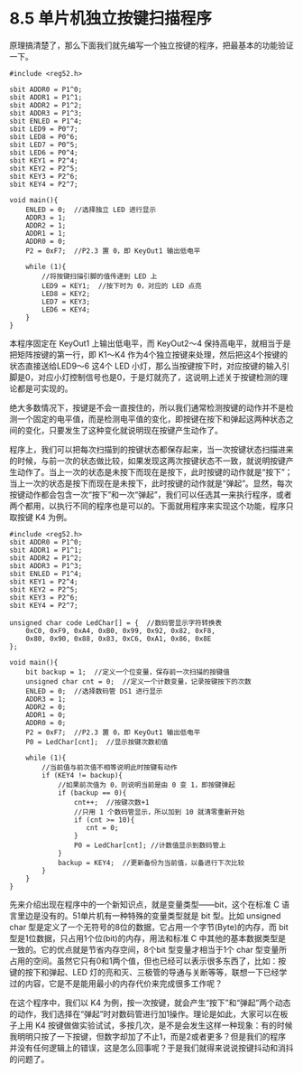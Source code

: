 # 8.5 ​单片机独立按键扫描程序

原理搞清楚了，那么下面我们就先编写一个独立按键的程序，把最基本的功能验证一下。

```
#include <reg52.h>

sbit ADDR0 = P1^0;
sbit ADDR1 = P1^1;
sbit ADDR2 = P1^2;
sbit ADDR3 = P1^3;
sbit ENLED = P1^4;
sbit LED9 = P0^7;
sbit LED8 = P0^6;
sbit LED7 = P0^5;
sbit LED6 = P0^4;
sbit KEY1 = P2^4;
sbit KEY2 = P2^5;
sbit KEY3 = P2^6;
sbit KEY4 = P2^7;

void main(){
    ENLED = 0;  //选择独立 LED 进行显示
    ADDR3 = 1;
    ADDR2 = 1;
    ADDR1 = 1;
    ADDR0 = 0;
    P2 = 0xF7;  //P2.3 置 0，即 KeyOut1 输出低电平
   
    while (1){
        //将按键扫描引脚的值传递到 LED 上
        LED9 = KEY1;  //按下时为 0，对应的 LED 点亮
        LED8 = KEY2;
        LED7 = KEY3;
        LED6 = KEY4;
    }
}
```

本程序固定在 KeyOut1 上输出低电平，而 KeyOut2～4 保持高电平，就相当于是把矩阵按键的第一行，即 K1～K4 作为4个独立按键来处理，然后把这4个按键的状态直接送给LED9～6 这4个 LED 小灯，那么当按键按下时，对应按键的输入引脚是0，对应小灯控制信号也是0，于是灯就亮了，这说明上述关于按键检测的理论都是可实现的。

绝大多数情况下，按键是不会一直按住的，所以我们通常检测按键的动作并不是检测一个固定的电平值，而是检测电平值的变化，即按键在按下和弹起这两种状态之间的变化，只要发生了这种变化就说明现在按键产生动作了。

程序上，我们可以把每次扫描到的按键状态都保存起来，当一次按键状态扫描进来的时候，与前一次的状态做比较，如果发现这两次按键状态不一致，就说明按键产生动作了。当上一次的状态是未按下而现在是按下，此时按键的动作就是“按下”；当上一次的状态是按下而现在是未按下，此时按键的动作就是“弹起”。显然，每次按键动作都会包含一次“按下”和一次“弹起”，我们可以任选其一来执行程序，或者两个都用，以执行不同的程序也是可以的。下面就用程序来实现这个功能，程序只取按键 K4 为例。

```
#include <reg52.h>
sbit ADDR0 = P1^0;
sbit ADDR1 = P1^1;
sbit ADDR2 = P1^2;
sbit ADDR3 = P1^3;
sbit ENLED = P1^4;
sbit KEY1 = P2^4;
sbit KEY2 = P2^5;
sbit KEY3 = P2^6;
sbit KEY4 = P2^7;

unsigned char code LedChar[] = {  //数码管显示字符转换表
    0xC0, 0xF9, 0xA4, 0xB0, 0x99, 0x92, 0x82, 0xF8,
    0x80, 0x90, 0x88, 0x83, 0xC6, 0xA1, 0x86, 0x8E
};

void main(){
    bit backup = 1;  //定义一个位变量，保存前一次扫描的按键值
    unsigned char cnt = 0;  //定义一个计数变量，记录按键按下的次数
    ENLED = 0;  //选择数码管 DS1 进行显示
    ADDR3 = 1;
    ADDR2 = 0;
    ADDR1 = 0;
    ADDR0 = 0;
    P2 = 0xF7;  //P2.3 置 0，即 KeyOut1 输出低电平
    P0 = LedChar[cnt];  //显示按键次数初值

    while (1){
        //当前值与前次值不相等说明此时按键有动作
        if (KEY4 != backup){
            //如果前次值为 0，则说明当前是由 0 变 1，即按键弹起
            if (backup == 0){
                cnt++;  //按键次数+1
                //只用 1 个数码管显示，所以加到 10 就清零重新开始
                if (cnt >= 10){
                   cnt = 0;
                }
                P0 = LedChar[cnt]; //计数值显示到数码管上
            }
            backup = KEY4;  //更新备份为当前值，以备进行下次比较
        }
    }
}
```

先来介绍出现在程序中的一个新知识点，就是变量类型——bit，这个在标准 C 语言里边是没有的。51单片机有一种特殊的变量类型就是 bit 型。比如 unsigned char 型是定义了一个无符号的8位的数据，它占用一个字节(Byte)的内存，而 bit 型是1位数据，只占用1个位(bit)的内存，用法和标准 C 中其他的基本数据类型是一致的。它的优点就是节省内存空间，8个bit 型变量才相当于1个 char 型变量所占用的空间。虽然它只有0和1两个值，但也已经可以表示很多东西了，比如：按键的按下和弹起、LED 灯的亮和灭、三极管的导通与关断等等，联想一下已经学过的内容，它是不是能用最小的内存代价来完成很多工作呢？

在这个程序中，我们以 K4 为例，按一次按键，就会产生“按下”和“弹起”两个动态的动作，我们选择在“弹起”时对数码管进行加1操作。理论是如此，大家可以在板子上用 K4 按键做做实验试试，多按几次，是不是会发生这样一种现象：有的时候我明明只按了一下按键，但数字却加了不止1，而是2或者更多？但是我们的程序并没有任何逻辑上的错误，这是怎么回事呢？于是我们就得来说说按键抖动和消抖的问题了。 
